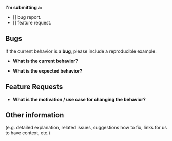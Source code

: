 

**I'm submitting a:**
- [] bug report.
- [] feature request.

## Bugs
If the current behavior is a **bug**, please include a reproducible example.

* **What is the current behavior?**


* **What is the expected behavior?**


## Feature Requests

* **What is the motivation / use case for changing the behavior?**


## Other information
(e.g. detailed explanation, related issues, suggestions how to fix, links for us to have context, etc.)